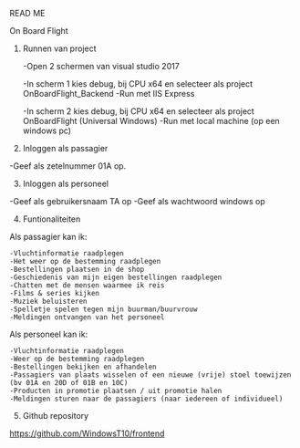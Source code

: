 READ ME

On Board Flight

1) Runnen van project

	-Open 2 schermen van visual studio 2017

	-In scherm 1 kies debug, bij CPU x64 en selecteer als project OnBoardFlight_Backend
	-Run met IIS Express

	-In scherm 2 kies debug, bij CPU x64 en selecteer als project OnBoardFlight (Universal Windows)
	-Run met local machine (op een windows pc)

2) Inloggen als passagier

  -Geef als zetelnummer 01A op.
  
3) Inloggen als personeel

  -Geef als gebruikersnaam TA op
  -Geef als wachtwoord windows op
  
4) Funtionaliteiten

 Als passagier kan ik:
 
    -Vluchtinformatie raadplegen
    -Het weer op de bestemming raadplegen
    -Bestellingen plaatsen in de shop
    -Geschiedenis van mijn eigen bestellingen raadplegen
    -Chatten met de mensen waarmee ik reis
    -Films & series kijken
    -Muziek beluisteren
    -Spelletje spelen tegen mijn buurman/buurvrouw
    -Meldingen ontvangen van het personeel
    
 Als personeel kan ik:
 
    -Vluchtinformatie raadplegen
    -Weer op de bestemming raadplegen
    -Bestellingen bekijken en afhandelen
    -Passagiers van plaats wisselen of een nieuwe (vrije) stoel toewijzen (bv 01A en 20D of 01B en 10C)
    -Producten in promotie plaatsen / uit promotie halen
    -Meldingen sturen naar de passagiers (naar iedereen of individueel)

5) Github repository

https://github.com/WindowsT10/frontend
